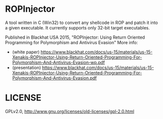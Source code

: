 # ROPInjector

A tool written in C (Win32) to convert any shellcode in ROP and patch it into a given executable. It currently supports only 32-bit target executables.

Published in Blackhat USA 2015, "ROPInjector: Using Return Oriented Programming for Polymorphism and Antivirus Evasion"
More info: 
 - (white paper) https://www.blackhat.com/docs/us-15/materials/us-15-Xenakis-ROPInjector-Using-Return-Oriented-Programming-For-Polymorphism-And-Antivirus-Evasion-wp.pdf
 - (presentation) https://www.blackhat.com/docs/us-15/materials/us-15-Xenakis-ROPInjector-Using-Return-Oriented-Programming-For-Polymorphism-And-Antivirus-Evasion.pdf


LICENSE
===
GPLv2.0, http://www.gnu.org/licenses/old-licenses/gpl-2.0.html
